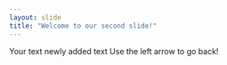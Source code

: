 ```yaml
---
layout: slide
title: "Welcome to our second slide!"
---
```

Your text
newly added text
Use the left arrow to go back!
